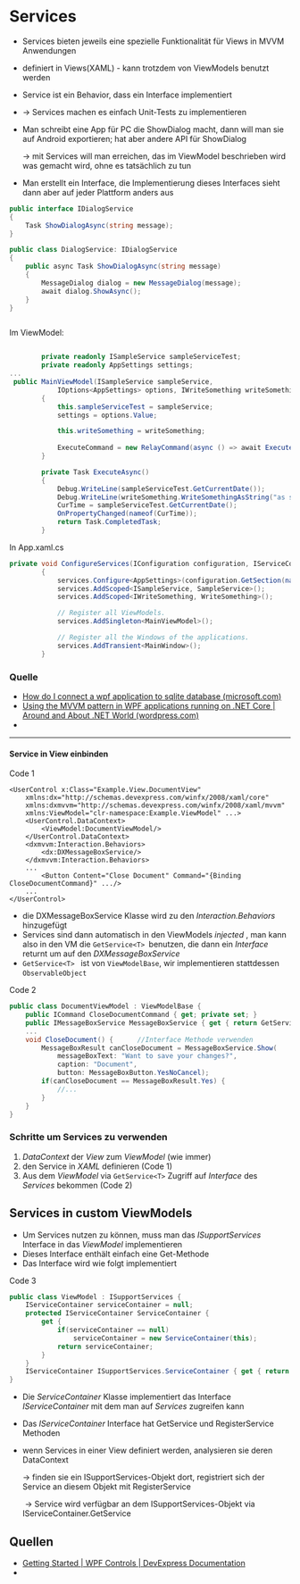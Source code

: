 # Services

- Services bieten jeweils eine spezielle Funktionalität für Views in MVVM Anwendungen

- definiert in Views(XAML) - kann trotzdem von ViewModels benutzt werden

- Service ist ein  Behavior, dass ein Interface implementiert

- -> Services machen es einfach Unit-Tests zu implementieren

- Man schreibt eine App für PC die ShowDialog macht, dann will man sie auf Android exportieren; hat aber andere API für ShowDialog

  -> mit Services will man erreichen, das im ViewModel beschrieben wird was gemacht wird, ohne es tatsächlich zu tun

- Man erstellt ein Interface, die Implementierung dieses Interfaces sieht dann aber auf jeder Plattform anders aus



```c#
public interface IDialogService
{
    Task ShowDialogAsync(string message);
}
```



```c#
public class DialogService: IDialogService
{
    public async Task ShowDialogAsync(string message)
    {
        MessageDialog dialog = new MessageDialog(message);
        await dialog.ShowAsync();
    }
}



```

Im ViewModel:

```c#

        private readonly ISampleService sampleServiceTest;
        private readonly AppSettings settings;
...
 public MainViewModel(ISampleService sampleService,
            IOptions<AppSettings> options, IWriteSomething writeSomething)
        {
            this.sampleServiceTest = sampleService;
            settings = options.Value;

            this.writeSomething = writeSomething;
            
            ExecuteCommand = new RelayCommand(async () => await ExecuteAsync());
        }

        private Task ExecuteAsync()
        {
            Debug.WriteLine(sampleServiceTest.GetCurrentDate());
            Debug.WriteLine(writeSomething.WriteSomethingAsString("as string"));
            CurTime = sampleServiceTest.GetCurrentDate();
            OnPropertyChanged(nameof(CurTime));
            return Task.CompletedTask;
        }
```



In App.xaml.cs



```c#
private void ConfigureServices(IConfiguration configuration, IServiceCollection services)
        {
            services.Configure<AppSettings>(configuration.GetSection(nameof(AppSettings)));
            services.AddScoped<ISampleService, SampleService>();
            services.AddScoped<IWriteSomething, WriteSomething>();

            // Register all ViewModels.
            services.AddSingleton<MainViewModel>();

            // Register all the Windows of the applications.
            services.AddTransient<MainWindow>();
        }
```







### Quelle

- [How do I connect a wpf application to sqlite database (microsoft.com)](https://social.msdn.microsoft.com/Forums/en-US/f8bfdd36-4019-4be3-aacd-42d863caa05a/how-do-i-connect-a-wpf-application-to-sqlite-database?forum=wpf)
- [Using the MVVM pattern in WPF applications running on .NET Core | Around and About .NET World (wordpress.com)](https://marcominerva.wordpress.com/2020/01/07/using-the-mvvm-pattern-in-wpf-applications-running-on-net-core/)
- 









-----------------------------------------------------------------------------------------------------------------------------------------------------------



#### Service in View einbinden 

Code 1

```xaml
<UserControl x:Class="Example.View.DocumentView"
    xmlns:dx="http://schemas.devexpress.com/winfx/2008/xaml/core"
    xmlns:dxmvvm="http://schemas.devexpress.com/winfx/2008/xaml/mvvm"
    xmlns:ViewModel="clr-namespace:Example.ViewModel" ...>
    <UserControl.DataContext>
        <ViewModel:DocumentViewModel/>
    </UserControl.DataContext>
    <dxmvvm:Interaction.Behaviors>
        <dx:DXMessageBoxService/>
    </dxmvvm:Interaction.Behaviors>
    ...
        <Button Content="Close Document" Command="{Binding CloseDocumentCommand}" .../>
    ...
</UserControl>
```

- die DXMessageBoxService Klasse wird zu den *Interaction.Behaviors* hinzugefügt
- Services sind dann automatisch in den ViewModels *injected* , man kann also in den VM die `GetService<T> `benutzen, die dann ein *Interface* returnt um auf den *DXMessageBoxService* 
- `GetService<T> ` ist von `ViewModelBase`, wir implementieren stattdessen `ObservableObject`

Code 2

```c#
public class DocumentViewModel : ViewModelBase {
    public ICommand CloseDocumentCommand { get; private set; }
    public IMessageBoxService MessageBoxService { get { return GetService<IMessageBoxService>(); } } //auf Interface zugreifen
    ...
    void CloseDocument() {		//Interface Methode verwenden
        MessageBoxResult canCloseDocument = MessageBoxService.Show(
            messageBoxText: "Want to save your changes?", 
            caption: "Document", 
            button: MessageBoxButton.YesNoCancel);
        if(canCloseDocument == MessageBoxResult.Yes) {
            //...
        }
    }
}
```



### Schritte um Services zu verwenden

1. *DataContext* der *View* zum *ViewModel* (wie immer)
2. den Service in *XAML* definieren (Code 1)
3. Aus dem *ViewModel* via `GetService<T>` Zugriff auf *Interface* des *Services* bekommen (Code 2)



## Services in custom ViewModels

- Um Services nutzen zu können, muss man das *ISupportServices* Interface in das *ViewModel* implementieren
- Dieses Interface enthält einfach eine Get-Methode
- Das Interface wird wie folgt implementiert

Code 3

```c#
public class ViewModel : ISupportServices {
    IServiceContainer serviceContainer = null;
    protected IServiceContainer ServiceContainer {
        get {
            if(serviceContainer == null)
                serviceContainer = new ServiceContainer(this);
            return serviceContainer; 
        }
    }
    IServiceContainer ISupportServices.ServiceContainer { get { return ServiceContainer; } }
}
```

- Die *ServiceContainer* Klasse implementiert das Interface *IServiceContainer* mit dem man auf *Services* zugreifen kann

- Das *IServiceContainer* Interface hat GetService und RegisterService Methoden

- wenn Services in einer View definiert werden, analysieren sie deren DataContext

  -> finden sie ein ISupportServices-Objekt dort, registriert sich der Service an diesem Objekt mit RegisterService

  ​	-> Service wird verfügbar an dem ISupportServices-Objekt via IServiceContainer.GetService<T>





## Quellen

- [Getting Started | WPF Controls | DevExpress Documentation](https://docs.devexpress.com/WPF/17444/mvvm-framework/services/getting-started)
- 